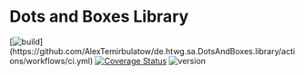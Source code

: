 # Dots and Boxes Library

[![build](https://github.com/AlexTemirbulatow/de.htwg.sa.DotsAndBoxes.library/actions/workflows/ci.yml/badge.svg?)](https://github.com/AlexTemirbulatow/de.htwg.sa.DotsAndBoxes.library/actions/workflows/ci.yml)
[![Coverage Status](https://coveralls.io/repos/github/AlexTemirbulatow/de.htwg.sa.DotsAndBoxes.library/badge.svg?branch=main)](https://coveralls.io/github/AlexTemirbulatow/de.htwg.sa.DotsAndBoxes.library?branch=main)
![version](https://img.shields.io/badge/version-1.0.5-blue)

